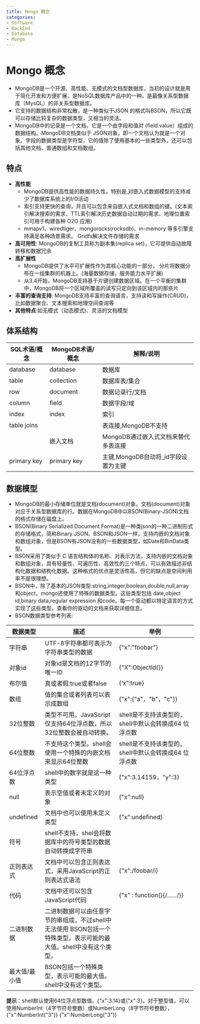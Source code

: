 ```yaml
---
title: Mongo 概念
categories:
- Software
- BackEnd
- Database
- Mongo
---
```

# Mongo 概念

- MongoDB是一个开源、高性能、无模式的文档型数据库，当初的设计就是用于简化开发和方便扩展，是NoSQL数据库产品中的一种。是最像关系型数据库（MysQL）的非关系型数据库。
- 它支持的数据结构非常松散，是一种类似于JSON 的格式叫BSON，所以它既可以存储比较复杂的数据类型，又相当的灵活。
- MongoDB中的记录是一个文档，它是一个由字段和值对 (field:value）组成的数据结构。MongoDB文档类似于 JSON对象，即一个文档认为就是一个对象。字段的数据类型是字符型，它的值除了使用基本的一些类型外，还可以包括其他文档、普通数组和文档数组。

## 特点

- **高性能**
    - MongoDB提供高性能的数据持久性。特别是,对嵌入式数据模型的支持减少了数据库系统上的I/O活动
    - 索引支持更快的查询，并且可以包含来自嵌入式文档和数组的键。(文本索引解决搜索的需求、TTL索引解决历史数据自动过期的需求、地理位置索引可用于构建各种 O2O 应用)
    - mmapv1、wiredtiger、mongorocks(rocksdb)、in-memory 等多引擎支持满足各种场景需求。 Gridfs解决文件存储的需求
- **高可用性**: MongoDB的复制工具称为副本集(replica set)，它可提供自动故障转移和数据冗余
- **高扩展性**
    - MongoDB提供了水平可扩展性作为其核心功能的一部分。 分片将数据分布在一组集群的机器上。(海量数据存储，服务能力水平扩展)
    - 从3.4开始，MongoDB支持基于片键创建数据区域。在一个平衡的集群中，MongoDB将一个区域所覆盖的读写只定向到该区域内的那些片
- **丰富的查询支持**: MongoDB支持丰富的查询语言，支持读和写操作(CRUD)，比如数据聚合、文本搜索和地理空间查询等
- **其他特点**:如无模式（动态模式)、灵活的文档模型

## 体系结构

| SQL术语/概念 | MongoDB术语/概念 | 解释/说明                           |
| ------------ | ---------------- | ----------------------------------- |
| database     | database         | 数据库                              |
| table        | collection       | 数据库表/集合                       |
| row          | document         | 数据记录行/文档                     |
| column       | field            | 数据字段/域                         |
| index        | index            | 索引                                |
| table joins  |                  | 表连接,MongoDB不支持                |
|              | 嵌入文档         | MongoDB通过嵌入式文档来替代多表连接 |
| primary key  | primary key      | 主键,MongoDB自动将_id字段设置为主键 |



## 数据模型

- MongoDB的最小存储单位就是文档(document)对象。文档(document)对象对应于关系型数据库的行。数据在MongoDB中以BSON(Binary-JSON)文档的格式存储在磁盘上。
- BSON(Binary Serialized Document Format)是一种类json的一种二进制形式的存储格式，简称Binary JSON。BSON和JSON一样，支持内嵌的文档对象和数组对象，但是BSON有JSON没有的一些数据类型，如Date和BinData类型。
- BSON采用了类似于 C 语言结构体的名称、对表示方法，支持内嵌的文档对象和数组对象，具有轻量性、可遍历性、高效性的三个特点，可以有效描述非结构化数据和结构化数据。这种格式的优点是灵活性高，但它的缺点是空间利用率不是很理想。
- BSON中，除了基本的JSON类型:string,integer,boolean,double,null,array和object，mongo还使用了特殊的数据类型。这些类型包括 date,object id,binary data,regular expression 和code。每一个驱动都以特定语言的方式实现了这些类型，查看你的驱动的文档来获取详细信息。
- BSON数据类型参考列表:

| 数据类型      | 描述                                                         | 举例                                                  |
| ------------- | ------------------------------------------------------------ | ----------------------------------------------------- |
| 字符串        | UTF-8字符串都可表示为字符串类型的数据                        | {"x":"foobar"}                                        |
| 对象id        | 对象id是文档的12字节的唯一ID                                 | {"X":Objectld(}}                                      |
| 布尔值        | 真或者假:true或者false                                       | {‘x":true}                                            |
| 数组          | 值的集合或者列表可以表示成数组                               | {"x":["a"，"b"，"c"]}                                 |
| 32位整数      | 类型不可用。JavaScript仅支持64位浮点数，所以32位整数会被自动转换。 | shell是不支持该类型的，shell中默认会转换成64 位浮点数 |
| 64位整数      | 不支持这个类型。shell会使用一个特殊的内嵌文档来显示64位整数  | shell是不支持该类型的，shell中默认会转换成64 位浮点数 |
| 64位浮点数    | shell中的数字就是这一种类型                                  | {"x":3.14159，"y":3}                                  |
| null          | 表示空值或者未定义的对象                                     | {"x":null}                                            |
| undefined     | 文档中也可以使用未定义类型                                   | {"x":undefined}                                       |
| 符号          | shell不支持，shel会将数据库中的符号类型的数据自动转换成字符串 |                                                       |
| 正则表达式    | 文档中可以包含正则表达式，采用JavaScript的正则表达式语法     | {"x":/foobar/i}                                       |
| 代码          | 文档中还可以包含JavaScript代码                               | {"x" : function(){/*......*/}}                        |
| 二进制数据    | 二进制数据可以由任意字节的串组成，不过shell中无法使用 BSON包括一个特殊类型，表示可能的最大值。shell中没有这个类型。 |                                                       |
| 最大值/最小值 | BSON包括一个特殊类型，表示可能的最大值。shell中没有这个类型。 |                                                       |

**提示**：shell默认使用64位浮点型数值。{"x":3.14}或{"x":3}。对于整型值，可以使用NumberInt（4字节符号整数）或NumberLong（8字节符号整数），{"x":NumberInt("3")} {"x":NumberLong("3")}



 

 

  